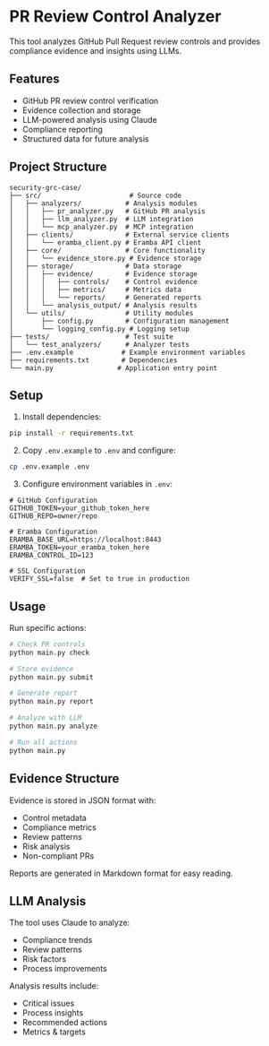 # PR Review Control Analyzer

This tool analyzes GitHub Pull Request review controls and provides compliance evidence and insights using LLMs.

## Features

- GitHub PR review control verification
- Evidence collection and storage
- LLM-powered analysis using Claude
- Compliance reporting
- Structured data for future analysis

## Project Structure

```
security-grc-case/
├── src/                      # Source code
│   ├── analyzers/           # Analysis modules
│   │   ├── pr_analyzer.py   # GitHub PR analysis
│   │   ├── llm_analyzer.py  # LLM integration
│   │   └── mcp_analyzer.py  # MCP integration
│   ├── clients/             # External service clients
│   │   └── eramba_client.py # Eramba API client
│   ├── core/                # Core functionality
│   │   └── evidence_store.py # Evidence storage
│   ├── storage/             # Data storage
│   │   ├── evidence/        # Evidence storage
│   │   │   ├── controls/    # Control evidence
│   │   │   ├── metrics/     # Metrics data
│   │   │   └── reports/     # Generated reports
│   │   └── analysis_output/ # Analysis results
│   └── utils/               # Utility modules
│       ├── config.py        # Configuration management
│       └── logging_config.py # Logging setup
├── tests/                   # Test suite
│   └── test_analyzers/      # Analyzer tests
├── .env.example            # Example environment variables
├── requirements.txt        # Dependencies
└── main.py                # Application entry point
```

## Setup

1. Install dependencies:
```bash
pip install -r requirements.txt
```

2. Copy `.env.example` to `.env` and configure:
```bash
cp .env.example .env
```

3. Configure environment variables in `.env`:
```env
# GitHub Configuration
GITHUB_TOKEN=your_github_token_here
GITHUB_REPO=owner/repo

# Eramba Configuration
ERAMBA_BASE_URL=https://localhost:8443
ERAMBA_TOKEN=your_eramba_token_here
ERAMBA_CONTROL_ID=123

# SSL Configuration
VERIFY_SSL=false  # Set to true in production
```

## Usage

Run specific actions:
```bash
# Check PR controls
python main.py check

# Store evidence
python main.py submit

# Generate report
python main.py report

# Analyze with LLM
python main.py analyze

# Run all actions
python main.py
```

## Evidence Structure

Evidence is stored in JSON format with:
- Control metadata
- Compliance metrics
- Review patterns
- Risk analysis
- Non-compliant PRs

Reports are generated in Markdown format for easy reading.

## LLM Analysis

The tool uses Claude to analyze:
- Compliance trends
- Review patterns
- Risk factors
- Process improvements

Analysis results include:
- Critical issues
- Process insights
- Recommended actions
- Metrics & targets
